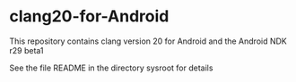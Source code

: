 # clang20-for-Android
This repository contains clang version 20 for Android and the Android NDK r29 beta1

See the file README in the directory sysroot for details
